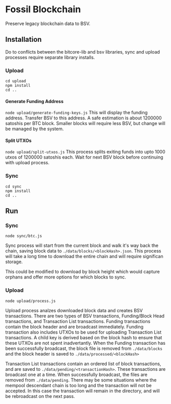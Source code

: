# Fossil Blockchain
Preserve legacy blockchain data to BSV.

## Installation
Do to conflicts between the bitcore-lib and bsv libraries, sync and upload processes require separate library installs.

### Upload
```
cd upload
npm install
cd ..
```

#### Generate Funding Address
`node upload/generate-funding-keys.js`
This will display the funding address. Transfer BSV to this address. A safe estimation is about 1200000 satoshis per BTC block.
Smaller blocks will require less BSV, but change will be managed by the system.

#### Split UTXOs
`node upload/split-utxos.js`
This process splits exiting funds into upto 1000 utxos of 1200000 satoshis each. Wait for next BSV block before continuing with upload process.

### Sync
```
cd sync
npm install
cd ..
```

## Run
### Sync
```
node sync/btc.js
```
Sync process will start from the current block and walk it's way back the chain, saving block data to `./data/blocks/<blockHash>.json`. This process will take a long time to download the entire chain and will require significan storage.

This could be modified to download by block height which would capture orphans and offer more options for which blocks to sync.

### Upload
```
node upload/process.js
```
Upload process analzes downloaded block data and creates BSV transactions. There are two types of BSV transactions, Funding/Block Head transactions, and Transaction List transactions. Funding transactions contain the block header and are broadcast immediately. Funding transaction also includes UTXOs to be used for uploading Transaction List transactions. A child key is derived based on the block hash to ensure that these UTXOs are not spent inadvertantly. When the Funding transaction has been successfully broadcast, the block file is removed from `./data/blocks` and the block header is saved to `./data/processed/<blockHash>`

Transaction List transactions contain an ordered list of block transactions, and are saved to `./data/pending/<transactionHash>`. These transactions are broadcast one at a time. When successfully broadcast, the files are removed from `./data/pending`. There may be some situations where the mempool descendant chain is too long and the transaction will not be accepted. In this case the transaction will remain in the directory, and will be rebroadcast on the next pass.



